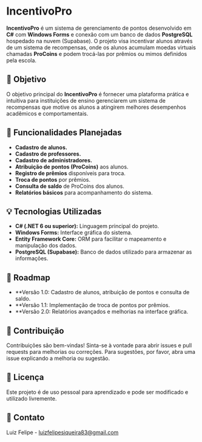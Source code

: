 # IncentivoPro

**IncentivoPro** é um sistema de gerenciamento de pontos desenvolvido em **C#** com **Windows Forms** e conexão com um banco de dados **PostgreSQL** hospedado na nuvem (Supabase). O projeto visa incentivar alunos através de um sistema de recompensas, onde os alunos acumulam moedas virtuais chamadas **ProCoins** e podem trocá-las por prêmios ou mimos definidos pela escola.

## 📌 Objetivo

O objetivo principal do **IncentivoPro** é fornecer uma plataforma prática e intuitiva para instituições de ensino gerenciarem um sistema de recompensas que motive os alunos a atingirem melhores desempenhos acadêmicos e comportamentais.

## 🔨 Funcionalidades Planejadas

- **Cadastro de alunos.**
- **Cadastro de professores.**
- **Cadastro de administradores.**
- **Atribuição de pontos (ProCoins)** aos alunos.
- **Registro de prêmios** disponíveis para troca.
- **Troca de pontos** por prêmios.
- **Consulta de saldo** de ProCoins dos alunos.
- **Relatórios básicos** para acompanhamento do sistema.

## 💡 Tecnologias Utilizadas

- **C# (.NET 6 ou superior):** Linguagem principal do projeto.
- **Windows Forms:** Interface gráfica do sistema.
- **Entity Framework Core:** ORM para facilitar o mapeamento e manipulação dos dados.
- **PostgreSQL (Supabase):** Banco de dados utilizado para armazenar as informações.

## 📖 Roadmap
- **Versão 1.0: Cadastro de alunos, atribuição de pontos e consulta de saldo.
- **Versão 1.1: Implementação de troca de pontos por prêmios.
- **Versão 2.0: Relatórios avançados e melhorias na interface gráfica.

## 🤝 Contribuição
Contribuições são bem-vindas! Sinta-se à vontade para abrir issues e pull requests para melhorias ou correções. Para sugestões, por favor, abra uma issue explicando a melhoria ou sugestão.

## 📜 Licença
Este projeto é de uso pessoal para aprendizado e pode ser modificado e utilizado livremente.

## 📌 Contato
Luiz Felipe - luizfelipesiqueira83@gmail.com








